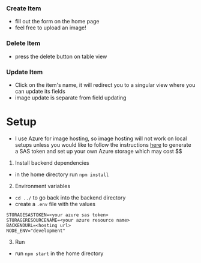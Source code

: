 ### Create Item

- fill out the form on the home page
- feel free to upload an image!

### Delete Item

- press the delete button on table view

### Update Item

- Click on the item's name, it will redirect you to a singular view where you can update its fields
- image update is separate from field updating

# Setup

- I use Azure for image hosting, so image hosting will not work on local setups unless you would like to follow the instructions [here](https://docs.microsoft.com/en-us/azure/developer/javascript/tutorial/browser-file-upload-azure-storage-blob) to generate a SAS token and set up your own Azure storage which may cost $$

1. Install backend dependencies

- in the home directory run `npm install`

2. Environment variables

- `cd ../` to go back into the backend directory
- create a `.env` file with the values

```
STORAGESASTOKEN=<your azure sas token>
STORAGERESOURCENAME=<your azure resource name>
BACKENDURL=<hosting url>
NODE_ENV="development"
```

3. Run

- run `npm start` in the home directory
